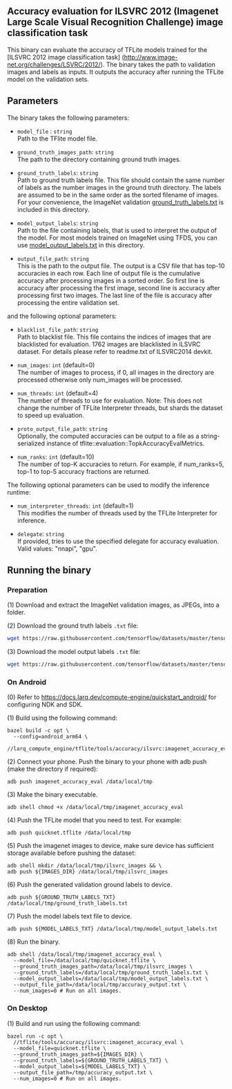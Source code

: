 ## Accuracy evaluation for ILSVRC 2012 (Imagenet Large Scale Visual Recognition Challenge) image classification task

This binary can evaluate the accuracy of TFLite models trained for the [ILSVRC 2012 image classification task]
(http://www.image-net.org/challenges/LSVRC/2012/).
The binary takes the path to validation images and labels as inputs. It outputs the accuracy after running the TFLite model on the validation sets.

## Parameters
The binary takes the following parameters:

*   `model_file` : `string` \
    Path to the TFlite model file.

*   `ground_truth_images_path`: `string` \
    The path to the directory containing ground truth images.

*   `ground_truth_labels`: `string` \
    Path to ground truth labels file. This file should contain the same number
    of labels as the number images in the ground truth directory. The labels are
    assumed to be in the same order as the sorted filename of images. For your
    convenience, the ImageNet validation
    [ground_truth_labels.txt](ground_truth_labels.txt) is included in this
    directory.

*   `model_output_labels`: `string` \
    Path to the file containing labels, that is used to interpret the output of
    the model. For most models trained on ImageNet using TFDS, you can use
    [model_output_labels.txt](model_output_labels.txt) in this directory.

*   `output_file_path`: `string` \
    This is the path to the output file. The output is a CSV file that has
    top-10 accuracies in each row. Each line of output file is the cumulative
    accuracy after processing images in a sorted order. So first line is
    accuracy after processing the first image, second line is accuracy after
    processing first two images. The last line of the file is accuracy after
    processing the entire validation set.

and the following optional parameters:

*   `blacklist_file_path`: `string` \
    Path to blacklist file. This file contains the indices of images that are
    blacklisted for evaluation. 1762 images are blacklisted in ILSVRC dataset.
    For details please refer to readme.txt of ILSVRC2014 devkit.

*   `num_images`: `int` (default=0) \
    The number of images to process, if 0, all images in the directory are
    processed otherwise only num_images will be processed.

*   `num_threads`: `int` (default=4) \
    The number of threads to use for evaluation. Note: This does not change the
    number of TFLite Interpreter threads, but shards the dataset to speed up
    evaluation.

*   `proto_output_file_path`: `string` \
    Optionally, the computed accuracies can be output to a file as a
    string-serialized instance of tflite::evaluation::TopkAccuracyEvalMetrics.

*   `num_ranks`: `int` (default=10) \
    The number of top-K accuracies to return. For example, if num_ranks=5, top-1
    to top-5 accuracy fractions are returned.

The following optional parameters can be used to modify the inference runtime:

*   `num_interpreter_threads`: `int` (default=1) \
    This modifies the number of threads used by the TFLite Interpreter for
    inference.

*   `delegate`: `string` \
    If provided, tries to use the specified delegate for accuracy evaluation.
    Valid values: "nnapi", "gpu".

## Running the binary

### Preparation

(1) Download and extract the ImageNet validation images, as JPEGs, into a
    folder.

(2) Download the ground truth labels `.txt` file:

```bash
wget https://raw.githubusercontent.com/tensorflow/datasets/master/tensorflow_datasets/image/imagenet2012_validation_labels.txt -O ground_truth_labels.txt
```

(3) Download the model output labels `.txt` file:

```bash
wget https://raw.githubusercontent.com/tensorflow/datasets/master/tensorflow_datasets/image/imagenet2012_labels.txt -O model_output_labels.txt
```

### On Android

(0) Refer to https://docs.larq.dev/compute-engine/quickstart_android/ for configuring NDK and SDK.

(1) Build using the following command:

```
bazel build -c opt \
  --config=android_arm64 \
  //larq_compute_engine/tflite/tools/accuracy/ilsvrc:imagenet_accuracy_eval
```

(2) Connect your phone. Push the binary to your phone with adb push
     (make the directory if required):

```
adb push imagenet_accuracy_eval /data/local/tmp
```

(3) Make the binary executable.

```
adb shell chmod +x /data/local/tmp/imagenet_accuracy_eval
```

(4) Push the TFLite model  that you need to test. For example:

```
adb push quicknet.tflite /data/local/tmp
```

(5) Push the imagenet images to device, make sure device has sufficient storage available before pushing the dataset:

```
adb shell mkdir /data/local/tmp/ilsvrc_images && \
adb push ${IMAGES_DIR} /data/local/tmp/ilsvrc_images
```

(6) Push the generated validation ground labels to device.

```
adb push ${GROUND_TRUTH_LABELS_TXT} /data/local/tmp/ground_truth_labels.txt
```

(7) Push the model labels text file to device.

```
adb push ${MODEL_LABELS_TXT} /data/local/tmp/model_output_labels.txt
```

(8) Run the binary.

```
adb shell /data/local/tmp/imagenet_accuracy_eval \
  --model_file=/data/local/tmp/quicknet.tflite \
  --ground_truth_images_path=/data/local/tmp/ilsvrc_images \
  --ground_truth_labels=/data/local/tmp/ground_truth_labels.txt \
  --model_output_labels=/data/local/tmp/model_output_labels.txt \
  --output_file_path=/data/local/tmp/accuracy_output.txt \
  --num_images=0 # Run on all images.
```

###  On Desktop

(1) Build and run using the following command:

```
bazel run -c opt \
  //tflite/tools/accuracy/ilsvrc:imagenet_accuracy_eval \
  --model_file=quicknet.tflite \
  --ground_truth_images_path=${IMAGES_DIR} \
  --ground_truth_labels=${GROUND_TRUTH_LABELS_TXT} \
  --model_output_labels=${MODEL_LABELS_TXT} \
  --output_file_path=/tmp/accuracy_output.txt \
  --num_images=0 # Run on all images.
```
